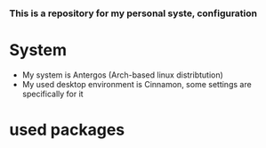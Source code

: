 ### This is a repository for my personal syste, configuration

# System
- My system is Antergos (Arch-based linux distribtution)
- My used desktop environment is Cinnamon, some settings are 
specifically for it

# used packages

